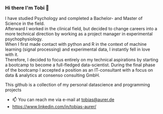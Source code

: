 ### Hi there I'm Tobi 👋

I have studied Psychology and completed a Bachelor- and Master of Science in the field.  
Afterward I worked in the clinical field, but decided to change careers into a more technical direction by working as a project manager in experimental psychophysiology.  
When I first made contact with python and R in the context of machine learning (signal processing) and experimental data, I instantly fell in love with it.  
Therefore, I decided to focus entirely on my technical aspirations by starting a bootcamp to become a full-fledged data-scientist. 
During the final phase of the bootcamp I accepted a position as an IT-consultant with a focus on data & analytics at consenso consulting GmbH.

This github is a collection of my personal datascience and programming projects  
    
- 📫 You can reach me via e-mail at tobias@aurer.de 
- https://www.linkedin.com/in/tobias-aurer/

<!--
**tobiasaurer/tobiasaurer** is a ✨ _special_ ✨ repository because its `README.md` (this file) appears on your GitHub profile.

Here are some ideas to get you started:

- 🔭 I’m currently working on ...
- 🌱 I’m currently learning ...
- 👯 I’m looking to collaborate on ...
- 🤔 I’m looking for help with ...
- 💬 Ask me about ...
- 📫 How to reach me: ...
- 😄 Pronouns: ...
- ⚡ Fun fact: ...
-->
